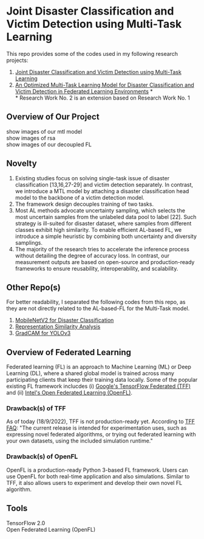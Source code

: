 # Joint Disaster Classification and Victim Detection using Multi-Task Learning
This repo provides some of the codes used in my following research projects: </br>
1. [Joint Disaster Classification and Victim Detection using Multi-Task Learning](https://ieeexplore.ieee.org/document/9666576)
2. [An Optimized Multi-Task Learning Model for Disaster Classification and Victim Detection in Federated Learning Environments](www.google.com) \* </br>
\* Research Work No. 2 is an extension based on Research Work No. 1


## Overview of Our Project
show images of our mtl model </br>
show images of rsa </br>
show images of our decoupled FL </br>


## Novelty
1. Existing studies focus on solving single-task issue of disaster classification [13,16,27-29] and victim detection separately. In contrast, we introduce a MTL model by attaching a disaster classification head model to the backbone of a victim detection model. 
2. The framework design decouples training of two tasks.
3. Most AL methods advocate uncertainty sampling, which selects the most uncertain samples from the unlabeled data pool to label [22]. Such strategy is ill-suited for disaster dataset, where samples from different classes exhibit high similarity. To enable efficient AL-based FL, we introduce a simple heuristic by combining both uncertainty and diversity samplings. 
4. The majority of the research tries to accelerate the inference process without detailing the degree of accuracy loss. In contrast, our measurement outputs are based on open-source and production-ready frameworks to ensure reusability, interoperability, and scalability.


## Other Repo(s)
For better readability, I separated the following codes from this repo, as they are not directly related to the AL-based-FL for the Multi-Task model. </br>
1. [MobileNetV2 for Disaster Classification](https://github.com/yjwong1999/MobileNetV2-for-Disaster-Classification)
2. [Representation Similarity Analysis](https://github.com/yjwong1999/Representation-Similarity-Analysis)
3. [GradCAM for YOLOv3](https://github.com/yjwong1999/GradCAM-for-YOLOv3)


## Overview of Federated Learning

Federated learning (FL) is an approach to Machine Learning (ML) or Deep Learning (DL), where a shared global model is trained across many participating clients that keep their training data locally. Some of the popular existing FL framework inclucdes (i) [Google's TensorFlow Federated (TFF)](https://www.tensorflow.org/federated/tutorials/tutorials_overview) and (ii) [Intel's Open Federated Learning (OpenFL)](https://github.com/intel/openfl). 

### Drawback(s) of TFF
As of today (18/9/2022), TFF is not production-ready yet. According to [TFF FAQ](https://www.tensorflow.org/federated/faq): "The current release is intended for experimentation uses, such as expressing novel federated algorithms, or trying out federated learning with your own datasets, using the included simulation runtime."

### Drawback(s) of OpenFL
OpenFL is a production-ready Python 3-based FL framework. Users can use OpenFL for both real-time application and also simulations. Similar to TFF, it also allows users to experiment and develop their own novel FL algorithm. 


## Tools
TensorFlow 2.0 </br>
Open Federated Learning (OpenFL) </br>
